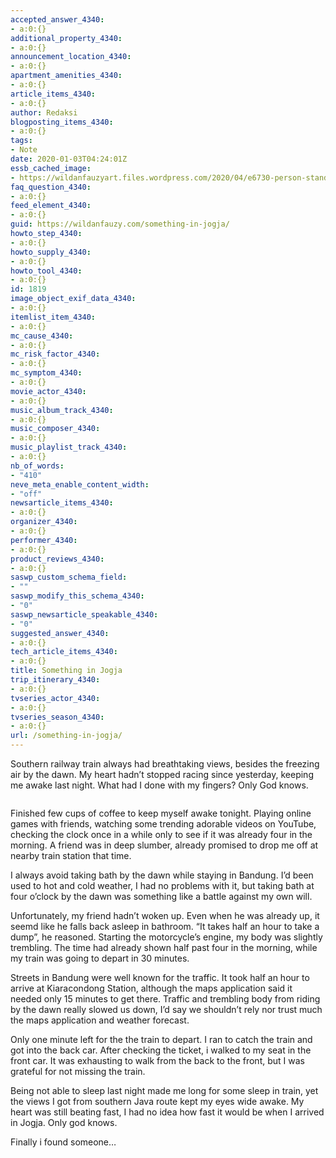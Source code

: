 ```yaml
---
accepted_answer_4340:
- a:0:{}
additional_property_4340:
- a:0:{}
announcement_location_4340:
- a:0:{}
apartment_amenities_4340:
- a:0:{}
article_items_4340:
- a:0:{}
author: Redaksi
blogposting_items_4340:
- a:0:{}
tags:
- Note
date: 2020-01-03T04:24:01Z
essb_cached_image:
- https://wildanfauzyart.files.wordpress.com/2020/04/e6730-person-standing-by-an-old-train-in-a-train-stop-close-to-a-319331868450527-1.jpg?resize=640%2C300&#038;ssl=1
faq_question_4340:
- a:0:{}
feed_element_4340:
- a:0:{}
guid: https://wildanfauzy.com/something-in-jogja/
howto_step_4340:
- a:0:{}
howto_supply_4340:
- a:0:{}
howto_tool_4340:
- a:0:{}
id: 1819
image_object_exif_data_4340:
- a:0:{}
itemlist_item_4340:
- a:0:{}
mc_cause_4340:
- a:0:{}
mc_risk_factor_4340:
- a:0:{}
mc_symptom_4340:
- a:0:{}
movie_actor_4340:
- a:0:{}
music_album_track_4340:
- a:0:{}
music_composer_4340:
- a:0:{}
music_playlist_track_4340:
- a:0:{}
nb_of_words:
- "410"
neve_meta_enable_content_width:
- "off"
newsarticle_items_4340:
- a:0:{}
organizer_4340:
- a:0:{}
performer_4340:
- a:0:{}
product_reviews_4340:
- a:0:{}
saswp_custom_schema_field:
- ""
saswp_modify_this_schema_4340:
- "0"
saswp_newsarticle_speakable_4340:
- "0"
suggested_answer_4340:
- a:0:{}
tech_article_items_4340:
- a:0:{}
title: Something in Jogja
trip_itinerary_4340:
- a:0:{}
tvseries_actor_4340:
- a:0:{}
tvseries_season_4340:
- a:0:{}
url: /something-in-jogja/
---
```


Southern railway train always had breathtaking views, besides the freezing air by the dawn. My heart hadn’t stopped racing since yesterday, keeping me awake last night. What had I done with my fingers? Only God knows.<figure class="wp-block-image size-large">

<img src="https://wildanfauzyart.files.wordpress.com/2020/04/e6730-person-standing-by-an-old-train-in-a-train-stop-close-to-a-319331868450527-1.jpg?w=768" alt="" data-recalc-dims="1" /> </figure> 

Finished few cups of coffee to keep myself awake tonight. Playing online games with friends, watching some trending adorable videos on YouTube, checking the clock once in a while only to see if it was already four in the morning. A friend was in deep slumber, already promised to drop me off at nearby train station that time.

I always avoid taking bath by the dawn while staying in Bandung. I’d been used to hot and cold weather, I had no problems with it, but taking bath at four o’clock by the dawn was something like a battle against my own will.

Unfortunately, my friend hadn’t woken up. Even when he was already up, it seemd like he falls back asleep in bathroom. “It takes half an hour to take a dump”, he reasoned. Starting the motorcycle’s engine, my body was slightly trembling. The time had already shown half past four in the morning, while my train was going to depart in 30 minutes.

Streets in Bandung were well known for the traffic. It took half an hour to arrive at Kiaracondong Station, although the maps application said it needed only 15 minutes to get there. Traffic and trembling body from riding by the dawn really slowed us down, I’d say we shouldn’t rely nor trust much the maps application and weather forecast.

Only one minute left for the the train to depart. I ran to catch the train and got into the back car. After checking the ticket, i walked to my seat in the front car. It was exhausting to walk from the back to the front, but I was grateful for not missing the train.

Being not able to sleep last night made me long for some sleep in train, yet the views I got from southern Java route kept my eyes wide awake. My heart was still beating fast, I had no idea how fast it would be when I arrived in Jogja. Only god knows.

Finally i found someone&#8230;